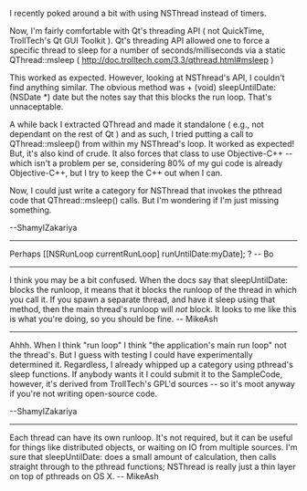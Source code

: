 I recently poked around a bit with using NSThread instead of timers.

Now, I'm fairly comfortable with Qt's threading API ( not QuickTime, TrollTech's Qt GUI Toolkit ). Qt's threading API allowed one to force a specific thread to sleep for a number of seconds/milliseconds via a static QThread::msleep ( http://doc.trolltech.com/3.3/qthread.html#msleep )

This worked as expected. However, looking at NSThread's API, I couldn't find anything similar. The obvious method was      + (void) sleepUntilDate: (NSDate *) date  but the notes say that this blocks the run loop. That's unnaceptable.

A while back I extracted QThread and made it standalone ( e.g., not dependant on the rest of Qt ) and as such, I tried putting a call to QThread::msleep() from within my NSThread's loop. It worked as expected! But, it's also kind of crude. It also forces that class to use Objective-C++ -- which isn't a problem per se, considering 80% of my gui code is already Objective-C++, but I try to keep the C++ out when I can.

Now, I could just write a category for NSThread that invokes the pthread code that QThread::msleep() calls. But I'm wondering if I'm just missing something.

--ShamylZakariya

----

Perhaps     [[NSRunLoop currentRunLoop] runUntilDate:myDate]; ?  -- Bo

----

I think you may be a bit confused. When the docs say that     sleepUntilDate: blocks the runloop, it means that it blocks the runloop of the thread in which you call it. If you spawn a separate thread, and have it sleep using that method, then the main thread's runloop will *not* block. It looks to me like this is what you're doing, so you should be fine. -- MikeAsh

----

Ahhh. When I think "run loop" I think "the application's main run loop" not the thread's. But I guess with testing I could have experimentally determined it. Regardless, I already whipped up a category using pthread's sleep functions. If anybody wants it I could submit it to the SampleCode, however, it's derived from TrollTech's GPL'd sources -- so it's moot anyway if you're not writing open-source code.

--ShamylZakariya

----

Each thread can have its own runloop. It's not required, but it can be useful for things like distributed objects, or waiting on IO from multiple sources. I'm sure that     sleepUntilDate: does a small amount of calculation, then calls straight through to the pthread functions; NSThread is really just a thin layer on top of pthreads on OS X. -- MikeAsh
